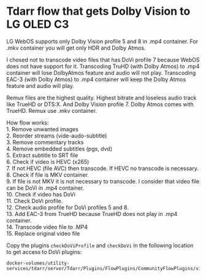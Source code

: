 # Tdarr flow that gets Dolby Vision to LG OLED C3
<p align="left">
  LG WebOS supports only Dolby Vision profile 5 and 8 in .mp4 container. For .mkv container you will get only HDR and Dolby Atmos. 
</p>
<p align="left">
  I chosed not to transcode video files that has DoVi profile 7 because WebOS does not have support for it. Transcoding TruHD (with Dolby Atmos) to .mp4 container will lose DolbyAtmos feature and audio will not play. Transcoding EAC-3 (with Dolby Atmos) to .mp4 container will keep the Dolby Atmos feature and audio will play.
</p>
<p align="left">
  Remux files are the highest quality. Highest bitrate and loseless audio track like TrueHD or DTS:X. And Dolby Vision profile 7. Dolby Atmos comes with TrueHD. Remux use .mkv container.
</p>
<p align="left">
  How flow works: </br>
  1. Remove unwanted images</br>
  2. Reorder streams (vide-audo-subtitle)</br>
  3. Remove commentary tracks</br>
  4. Remove embedded subtitles (pgs, dvd)</br>
  5. Extract subtitle to SRT file</br>
  6. Check if video is HEVC (x265)</br>
  7. If not HEVC (file AVC) then transcode. If HEVC no transcode is necessary.</br>
  8. Check if file is MKV container.</br>
  9. If file is not MKV it is not necessary to transcode. I consider that video file can be DoVi in .mp4 container.</br>
  10. Check if video has DoVi</br>
  11. Check DoVi profile.</br>
  12. Check audio profile for DoVi profiles 5 and 8.</br>
  13. Add EAC-3 from TrueHD because TrueHD does not play in .mp4 container. </br>
  14. Transcode video file to .MP4</br>
  15. Replace original video file
</p>

<p align="left">
  Copy the plugins <code>checkDoViProfile</code> and <code>checkDoVi</code> in the following location to get access to DoVi plugins:
  
    docker-volumes/utility-services/tdarr/server/Tdarr/Plugins/FlowPlugins/CommunityFlowPlugins/video/

</p>
